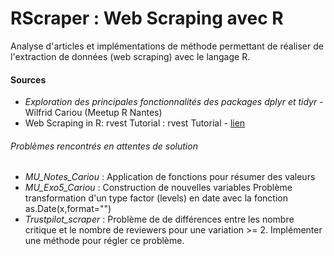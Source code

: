 # RScraper : Web Scraping avec R
Analyse d'articles et implémentations de méthode permettant de réaliser de l'extraction de données (web scraping) avec le langage R.
#### Sources
  - *Exploration des principales fonctionnalités des packages dplyr et tidyr* - Wilfrid Cariou (Meetup R Nantes)
  - Web Scraping in R: rvest Tutorial : rvest Tutorial - [lien](https://www.datacamp.com/community/tutorials/r-web-scraping-rvest)


###### Problèmes rencontrés en attentes de solution
  - *MU_Notes_Cariou* : Application de fonctions pour résumer des valeurs
  - *MU_Exo5_Cariou* : Construction de nouvelles variables Problème transformation d'un type factor (levels) en date avec la fonction as.Date(x,format="")
  - *Trustpilot_scraper* : Problème de de différences entre les nombre critique et le nombre de reviewers pour une variation >= 2. Implémenter une méthode pour régler ce problème.
